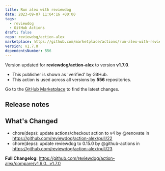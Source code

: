 ```yaml
---
title: Run alex with reviewdog
date: 2023-09-07 11:04:16 +00:00
tags:
  - reviewdog
  - GitHub Actions
draft: false
repo: reviewdog/action-alex
marketplace: https://github.com/marketplace/actions/run-alex-with-reviewdog
version: v1.7.0
dependentsNumber: 556
---
```



Version updated for **reviewdog/action-alex** to version **v1.7.0**.
- This publisher is shown as 'verified' by GitHub.
- This action is used across all versions by **556** repositories.

Go to the [GitHub Marketplace](https://github.com/marketplace/actions/run-alex-with-reviewdog) to find the latest changes.

## Release notes

## What's Changed
* chore(deps): update actions/checkout action to v4 by @renovate in https://github.com/reviewdog/action-alex/pull/22
* chore(deps): update reviewdog to 0.15.0 by @github-actions in https://github.com/reviewdog/action-alex/pull/23


**Full Changelog**: https://github.com/reviewdog/action-alex/compare/v1.6.0...v1.7.0
